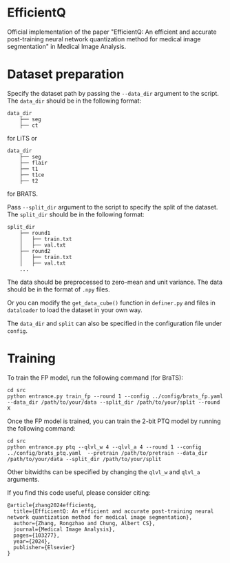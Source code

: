 # EfficientQ
Official implementation of the paper "EfficientQ: An efficient and accurate post-training neural network quantization method for
medical image segmentation" in Medical Image Analysis.

# Dataset preparation
Specify the dataset path by passing the `--data_dir` argument to the script. The `data_dir` should be in the following format:
```
data_dir
    ├── seg
    ├── ct
```
for LiTS or 
```
data_dir
    ├── seg
    ├── flair
    ├── t1
    ├── t1ce
    ├── t2
```
for BRATS.

Pass `--split_dir` argument to the script to specify the split of the dataset. The `split_dir` should be in the following format:
```
split_dir
    ├── round1
    │   ├── train.txt
    │   ├── val.txt
    ├── round2
    │   ├── train.txt
    │   ├── val.txt
    ...
```
The data should be preprocessed to zero-mean and unit variance. The data should be in the format of `.npy` files.

Or you can modify the `get_data_cube()` function in `definer.py` and files in `dataloader` to load the dataset in your own way.

The `data_dir` and `split` can also be specified in the configuration file under `config`.

# Training
To train the FP model, run the following command (for BraTS):
```
cd src
python entrance.py train_fp --round 1 --config ../config/brats_fp.yaml --data_dir /path/to/your/data --split_dir /path/to/your/split --round X
```
Once the FP model is trained, you can train the 2-bit PTQ model by running the following command:
```
cd src
python entrance.py ptq --qlvl_w 4 --qlvl_a 4 --round 1 --config ../config/brats_ptq.yaml  --pretrain /path/to/pretrain --data_dir /path/to/your/data --split_dir /path/to/your/split
```
Other bitwidths can be specified by changing the `qlvl_w` and `qlvl_a` arguments.

If you find this code useful, please consider citing:
```
@article{zhang2024efficientq,
  title={EfficientQ: An efficient and accurate post-training neural network quantization method for medical image segmentation},
  author={Zhang, Rongzhao and Chung, Albert CS},
  journal={Medical Image Analysis},
  pages={103277},
  year={2024},
  publisher={Elsevier}
}
```

